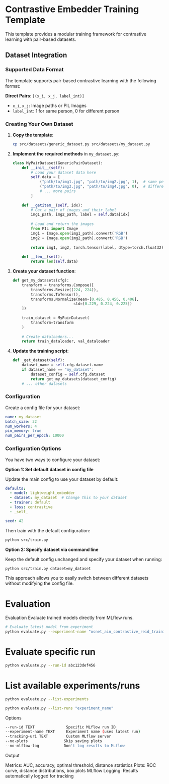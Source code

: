 # Contrastive Embedder Training Template

This template provides a modular training framework for contrastive learning with pair-based datasets.

## Dataset Integration

### Supported Data Format

The template supports pair-based contrastive learning with the following format:

**Direct Pairs**: `[(x_i, x_j, label_int)]`
- `x_i`, `x_j`: Image paths or PIL Images
- `label_int`: 1 for same person, 0 for different person

### Creating Your Own Dataset

1. **Copy the template**:
   ```bash
   cp src/datasets/generic_dataset.py src/datasets/my_dataset.py
   ```

2. **Implement the required methods** in `my_dataset.py`:

   ```python
   class MyPairDataset(GenericPairDataset):
       def __init__(self):
           # Load your dataset data here
           self.data = [
               ("path/to/img1.jpg", "path/to/img2.jpg", 1),  # same person
               ("path/to/img3.jpg", "path/to/img4.jpg", 0),  # different person
               # ... more pairs
           ]
       
       def __getitem__(self, idx):
           # Get a pair of images and their label
           img1_path, img2_path, label = self.data[idx]
           
           # Load and return the images
           from PIL import Image
           img1 = Image.open(img1_path).convert('RGB')
           img2 = Image.open(img2_path).convert('RGB')
           
           return img1, img2, torch.tensor(label, dtype=torch.float32)
       
       def __len__(self):
           return len(self.data)
   ```

3. **Create your dataset function**:

   ```python
   def get_my_datasets(cfg):
       transform = transforms.Compose([
           transforms.Resize((224, 224)),
           transforms.ToTensor(),
           transforms.Normalize(mean=[0.485, 0.456, 0.406], 
                              std=[0.229, 0.224, 0.225])
       ])
       
       train_dataset = MyPairDataset(
           transform=transform
       )
       
       # Create dataloaders...
       return train_dataloader, val_dataloader
   ```

4. **Update the training script**:
   ```python
   def _get_dataset(self):
       dataset_name = self.cfg.dataset.name
       if dataset_name == "my_dataset":
           dataset_config = self.cfg.dataset
           return get_my_datasets(dataset_config)
       # ... other datasets
   ```

### Configuration

Create a config file for your dataset:

```yaml:configs/dataset/my_dataset.yaml
name: my_dataset
batch_size: 32
num_workers: 4
pin_memory: true
num_pairs_per_epoch: 10000
```

### Configuration Options

You have two ways to configure your dataset:

**Option 1: Set default dataset in config file**

Update the main config to use your dataset by default:

```yaml:configs/config.yaml
defaults:
  - model: lightweight_embedder
  - dataset: my_dataset  # Change this to your dataset
  - trainer: default
  - loss: contrastive
  - _self_

seed: 42
```

Then train with the default configuration:
```bash
python src/train.py
```

**Option 2: Specify dataset via command line**

Keep the default config unchanged and specify your dataset when running:

```bash
python src/train.py dataset=my_dataset
```

This approach allows you to easily switch between different datasets without modifying the config file.


# Evaluation 
Evaluation
Evaluate trained models directly from MLflow runs. 
```bash
# Evaluate latest model from experiment
python evaluate.py --experiment-name "osnet_ain_contrastive_reid_training"
```

# Evaluate specific run
```bash
python evaluate.py --run-id abc123def456
```

# List available experiments/runs
```bash
python evaluate.py --list-experiments
```
```bash
python evaluate.py --list-runs "experiment_name"
```

Options
```bash
--run-id TEXT              Specific MLflow run ID
--experiment-name TEXT     Experiment name (uses latest run)
--tracking-uri TEXT        Custom MLflow server
--no-plots                Skip saving plots
--no-mlflow-log           Don't log results to MLflow
```

Output

Metrics: AUC, accuracy, optimal threshold, distance statistics
Plots: ROC curve, distance distributions, box plots
MLflow Logging: Results automatically logged for tracking